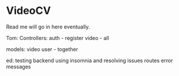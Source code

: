 # VideoCV

Read me will go in here eventually. 

Tom:
Controllers: 
auth - register
video - all

models:
video
user - together

ed:
testing backend using insomnia and resolving issues
routes
error messages



